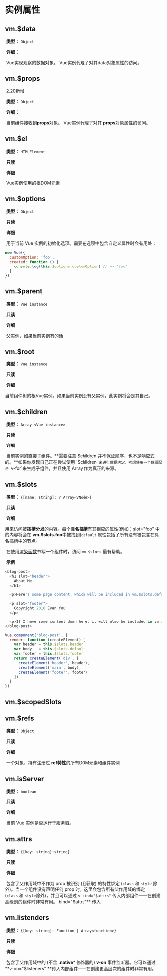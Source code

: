 # 实例属性

## vm.$data

​    **类型：** `Object`

​    **详细：** 

​        Vue实现观察的数据对象。 Vue实例代理了对其data对象属性的访问。

## vm.$props

​    2.20新增

​    **类型：** `Object`

​    **详细：**

​        当前组件接收到**props**对象。 Vue实例代理了对其 **props**对象属性的访问。

## vm.$el

​    **类型：** `HTMLElement`

​    **只读**

​    **详细**

​        Vue实例使用的根DOM元素

## vm.$options

​    **类型：** `Object`

​    **只读**

​    **详细**

​        用于当前 Vue 实例的初始化选项。需要在选项中包含自定义属性时会有用处： 

```js
new Vue({
  customOption: 'foo',
  created: function () {
    console.log(this.$options.customOption) // => 'foo'
  }
})
```

## vm.$parent

​    **类型：** `Vue instance`

​    **只读**

​    **详细**

​        父实例，如果当前实例有的话

## vm.$root

​    **类型：** `Vue instance`

​    **只读**

​    **详细**

​        当前组件树的根Vue实例。如果当前实例没有父实例，此实例将会是其自己。

## vm.$children

​    **类型：** `Array <Vue instance>`

​    **只读**

​    **详细**

​        当前实例的直接子组件。**需要注意 $children 并不保证顺序，也不是响应式的。**如果你发现自己正在尝试使用 `$children` 来进行数据绑定，考虑使用一个数组配合 `v-for`来生成子组件，并且使用 Array 作为真正的来源。 

## vm.$slots

​    **类型：** `{[name: string]: ? Array<VNode>}`

​    **只读**

​    **详细**

​        用来访问被**插槽分发**的内容。每个**具名插槽**有其相应的属性(例如：slot="foo" 中的内容将会在 **vm.$slots.foo**中被找到)`default` 属性包括了所有没有被包含在具名插槽中的节点。

​    在使用[渲染函数](https://cn.vuejs.org/v2/guide/render-function.html)书写一个组件时，访问 `vm.$slots` 最有帮助。

​    **示例**

```js
<blog-post>
  <h1 slot="header">
    About Me
  </h1>

  <p>Here's some page content, which will be included in vm.$slots.default, because it's not inside a named slot.</p>

  <p slot="footer">
    Copyright 2016 Evan You
  </p>

  <p>If I have some content down here, it will also be included in vm.$slots.default.</p>.
</blog-post>
```

```js
Vue.component('blog-post', {
  render: function (createElement) {
    var header = this.$slots.header
    var body   = this.$slots.default
    var footer = this.$slots.footer
    return createElement('div', [
      createElement('header', header),
      createElement('main', body),
      createElement('footer', footer)
    ])
  }
})
```

## vm.$scopedSlots

## vm.$refs

​    **类型：** `Object`

​    **只读**

​    **详细**

​        一个对象，持有注册过 **ref特性**的所有DOM元素和组件实例

## vm.isServer

​    **类型：** `boolean`

​    **只读**

​    **详细**

​        当前 Vue 实例是否运行于服务器。 

## vm.attrs

​    **类型：** `{[key: string]:string}`

​    **只读**

​    **详细**

​        包含了父作用域中不作为 prop 被识别 (且获取) 的特性绑定 (`class` 和 `style` 除外)。当一个组件没有声明任何 prop 时，这里会包含所有父作用域的绑定 (`class` 和 `style`除外)，并且可以通过 `v-bind="$attrs"` 传入内部组件——在创建高级别的组件时非常有用。 bind="$attrs"** 传入

## vm.listenders

​    **类型：** `{[key: string]: Function | Array<function>}`

​    **只读**

​    **详细**

​    包含了父作用域中的 (不含 **.native*** 修饰器的) **v-on** 事件监听器。它可以通过 **v-on="$listeners" **传入内部组件——在创建更高层次的组件时非常有用。
